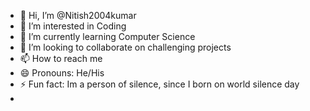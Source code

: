 - 👋 Hi, I’m @Nitish2004kumar
- 👀 I’m interested in Coding
- 🌱 I’m currently learning Computer Science 
- 💞️ I’m looking to collaborate on challenging projects
- 📫 How to reach me 
- 😄 Pronouns: He/His
- ⚡ Fun fact: Im a person of silence, since I born on world silence day
-

<!---
Nitish2004kumar/Nitish2004kumar is a ✨ special ✨ repository because its `README.md` (this file) appears on your GitHub profile.
You can click the Preview link to take a look at your changes.
--->
